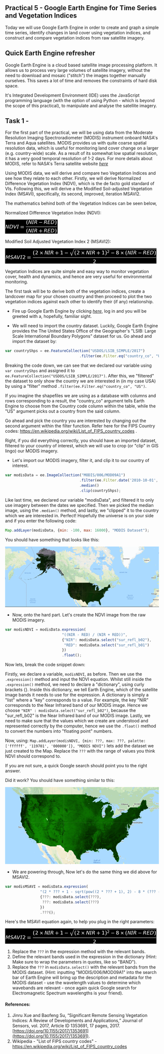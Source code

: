 ## Practical 5 - Google Earth Engine for Time Series and Vegetation Indices

Today we will use Google Earth Engine in order to create and graph a simple time series, identify changes in land cover using vegetation indices, and construct and compare vegetation indices from raw satellite imagery. 

## Quick Earth Engine refresher

Google Earth Engine is a cloud based satellite image processing platform. It allows us to process very large volumes of satellite imagery, without the need to download and mosaic ("stitch") the images together manually ourselves. This saves a lot of time and removes the constraints of hard disk space.

It's Integrated Development Environment (IDE) uses the JavaScript programming language (with the option of using Python - which is beyond the scope of this practical), to manipulate and analyse the satellite imagery.






## Task 1 - 

For the first part of the practical, we will be using data from the Moderate Resolution Imaging Spectroradiometer (MODIS) instrument onboard NASA's Terra and Aqua satellites. MODIS provides us with quite coarse spatial resolution data, which is useful for monitoring land cover change on a larger (e.g. country-wide) scale. As a result of its somewhat low spatial resolution, it has a very good temporal resolution of 1-2 days. For more details about MODIS, refer to NASA's Terra satellite website *[here](https://terra.nasa.gov/about/terra-instruments/modis)*

Using MODIS data, we will derive and compare two Vegetation Indices and see how they relate to each other. Firstly, we will derive Normalized Difference Vegetation Index (NDVI), which is the de facto gold standard of VIs. Following this, we will derive a the Modified Soil-adjusted Vegetation Index (MSAVI), specifically, its second, improved, iteration MSAVI2. 

The mathematics behind both of the Vegetation Indices can be seen below, 

Normalized Difference Vegetation Index (NDVI):

![Normalized Difference Vegetation Index](https://raw.githubusercontent.com/sdz14/GEO2441/master/LaTeX%20Equations/normalised_diff_veg_index.png)

Modified Soil Adjusted Vegetation Index 2 (MSAVI2):

![Modified Soil Adjusted Vegetation Index 2](https://raw.githubusercontent.com/sdz14/GEO2441/master/LaTeX%20Equations/msavi2.png)

Vegetation Indices are quite simple and easy way to monitor vegetation cover, health and dynamics, and hence are very useful for environmental monitoring.


The first task will be to derive both of the vegetation indices, create a landcover map for your chosen country and then proceed to plot the two vegetation indices against each other to identify their (if any) relationship. 


* Fire up Google Earth Engine by clicking *[here](https://code.earthengine.google.com/)*, log in and you will be greeted with a, hopefully, familiar sight. 

* We will need to import the country dataset. Luckily, Google Earth Engine provides the The United States Office of the Geographer's "LSIB: Large Scale International Boundary Polygons" dataset for us. 
Go ahead and import the dataset by: 

```javascript
var countryShps = ee.FeatureCollection("USDOS/LSIB_SIMPLE/2017")
                                  .filter(ee.Filter.eq("country_co", "US"));
```
Breaking the code down, we can see that we declared our variable using `var countryShps` and assigned it to `ee.FeatureCollection("USDOS/LSIB_SIMPLE/2017")`. After this, we "filtered" the dataset to only show the country we are interested in (in my case USA) by using a "filter" method `.filter(ee.Filter.eq("country_co", "US")`.

If you imagine the shapefiles we are using as a database with columns and rows corresponding to a result, the "country_co" argument tells Earth Engine to choose from the Country code column within the table, while the "US" argument picks out a country from the said column.

Go ahead and pick the country you are interested by changing out the second argument within the filter function. Refer here for the FIPS Country codes: https://en.wikipedia.org/wiki/List_of_FIPS_country_codes . 

Right, if you did everything correctly, you should have an imported dataset, filtered to your country of interest, which we will use to crop (or "clip" in GIS lingo) our MODIS imagery. 

* Let's import our MODIS imagery, filter it, and clip it to our country of interest. 

```javascript
var modisData = ee.ImageCollection("MODIS/006/MOD09A1")
                                  .filter(ee.Filter.date('2010-10-01', '2010-11-01'))
                                  .median()
                                  .clip(countryShps);
```

Like last time, we declared our variable "modisData", and filtered it to only use imagery between the dates we specified. Then we picked the median image, using the `.median()` method, and lastly, we "clipped" it to the country which we are interested in. Perfect! Hopefully the universe is on your side and if you enter the following code: 

```javascript
Map.addLayer(modisData, {min: -100, max: 16000}, "MODIS Dataset");
```

You should have something that looks like this:

![Earth Engine Screenshot 1](https://raw.githubusercontent.com/sdz14/GEO2441/master/screenshots/earthengine_sc.png)

* Now, onto the hard part. Let's create the NDVI image from the raw MODIS imagery. 

```javascript
var modisNDVI = modisData.expression(
                          "((NIR - RED) / (NIR + RED))", 
                          {"NIR": modisData.select("sur_refl_b02"),
                           "RED": modisData.select("sur_refl_b01")
                          })
                          .float();
```

Now lets, break the code snippet down:

Firstly, we declare a variable, `modisNDVI`, as before. Then we use the `.expression()` method and input the NDVI equation. Whilst still inside the `.expression()` method, we need to declare a "dictionary", using curly brackets {}. Inside this dictionary, we tell Earth Engine, which of the satellite image bands it needs to use for the expression. 
A dictionary is simply a "list" where a "key" corresponds to a value. For example, the key "NIR" corresponds to the Near Infrared band of our MODIS image. Hence we choose `"NIR" : modisData.select("sur_refl_b02")`, because the "sur_refl_b02" is the Near Infrared band of our MODIS image. Lastly, we need to make sure that the values which we create are understood and represented correctly by the computer, hence we use the `.float()` method to convert the numbers into "floating point" numbers.

Now, using: `Map.addLayer(modisNDVI, {min: ???, max: ???, palette: ['ffffff', '119701', '000000']}, "MODIS NDVI")` lets add the dataset we just created to the Map. Replace the `???` with the range of values you think NDVI should correspond to. 

If you are not sure, a quick Google search should point you to the right answer.

Did it work? You should have something similar to this: 

![Earth Engine Screenshot 2](https://raw.githubusercontent.com/sdz14/GEO2441/master/screenshots/earthengine_sc_ndvi.png)

* We are powering through, Now let's do the same thing we did above for MSAVI2. 

```javascript
var modisMSAVI = modisData.expression(
                "(2 * ??? + 1 - sqrt(pow((2 * ??? + 1), 2) - 8 * (??? - ???))) / 2",
                {???: modisData.select(???),
                 ???: modisData.select(???)
                })
                .???();
```

Here's the MSAVI equation again, to help you plug in the right parameters: 

![Modified Soil Adjusted Vegetation Index 2](https://raw.githubusercontent.com/sdz14/GEO2441/master/LaTeX%20Equations/msavi2.png)

1. Replace the `???` in the expression method with the relevant bands.
2. Define the relevant bands used in the expression in the dictionary (Hint: Make sure to wrap the parameters in quotes, like so "BAND"). 
3. Replace the `???` in `modisData.select()` with the relevant bands from the MODIS dataset. (Hint: inputting "MODIS/006/MOD09A1" into the search bar of Earth Engine will bring up the description and metadata for the MODIS dataset - use the wavelength values to determine which wavebands are relevant - once again quick Google search for Electromagnetic Spectrum wavelengths is your friend).







#### References: 
1. Jinru Xue and Baofeng Su, “Significant Remote Sensing Vegetation Indices: A Review of Developments and Applications,” Journal of Sensors, vol. 2017, Article ID 1353691, 17 pages, 2017. [https://doi.org/10.1155/2017/1353691](https://doi.org/10.1155/2017/1353691).
2. Wikipedia - "List of FIPS country codes" - https://en.wikipedia.org/wiki/List_of_FIPS_country_codes
